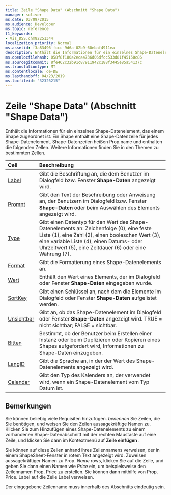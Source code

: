 ```yaml
---
title: Zeile "Shape Data" (Abschnitt "Shape Data")
manager: soliver
ms.date: 03/09/2015
ms.audience: Developer
ms.topic: reference
f1_keywords:
- Vis_DSS.chm82251344
localization_priority: Normal
ms.assetid: f3a83496-fccc-9d6a-02b9-60ebaf4911ea
description: Enthält die Informationen für ein einzelnes Shape-Datenelement, das einem Shape zugeordnet ist. Ein Shape enthält eine Shape-Datenzeile für jedes Shape-Datenelement. Shape-Datenzeilen heißen Prop.name und enthalten die folgenden Zellen. Weitere Informationen finden Sie in den Themen zu bestimmten Zellen.
ms.openlocfilehash: 058f8f180a2eca4736d06dfcc533d81f45150c86
ms.sourcegitcommit: 8fe462c32b91c87911942c188f3445e85a54137c
ms.translationtype: MT
ms.contentlocale: de-DE
ms.lasthandoff: 04/23/2019
ms.locfileid: "32326215"
---
```

# <a name="shape-data-row-shape-data-section"></a>Zeile "Shape Data" (Abschnitt "Shape Data")

Enthält die Informationen für ein einzelnes Shape-Datenelement, das einem Shape zugeordnet ist. Ein Shape enthält eine Shape-Datenzeile für jedes Shape-Datenelement. Shape-Datenzeilen heißen Prop.name und enthalten die folgenden Zellen. Weitere Informationen finden Sie in den Themen zu bestimmten Zellen.
  
|**Cell**|**Beschreibung**|
|:-----|:-----|
|[Label](label-cell-shape-data-section.md) <br/> |Gibt die Beschriftung an, die dem Benutzer im Dialogfeld bzw. Fenster **Shape-Daten** angezeigt wird.  <br/> |
|[Prompt](prompt-cell-shape-data-section.md) <br/> |Gibt den Text der Beschreibung oder Anweisung an, der Benutzern im Dialogfeld bzw. Fenster **Shape-Daten** oder beim Auswählen des Elements angezeigt wird.  <br/> |
|[Type](type-cell-shape-data-section.md) <br/> |Gibt einen Datentyp für den Wert des Shape-Datenelements an: Zeichenfolge (0), eine feste Liste (1), eine Zahl (2), einen booleschen Wert (3), eine variable Liste (4), einen Datums- oder Uhrzeitwert (5), eine Zeitdauer (6) oder eine Währung (7).  <br/> |
|[Format](format-cell-shape-data-section.md) <br/> |Gibt die Formatierung eines Shape-Datenelements an.  <br/> |
|[Wert](value-cell-shape-data-section.md) <br/> |Enthält den Wert eines Elements, der im Dialogfeld oder Fenster **Shape-Daten** eingegeben wurde.  <br/> |
|[SortKey](sortkey-cell-shape-data-section.md) <br/> |Gibt einen Schlüssel an, nach dem die Elemente im Dialogfeld oder Fenster **Shape-Daten** aufgelistet werden.  <br/> |
|[Unsichtbar](invisible-cell-shape-data-section.md) <br/> |Gibt an, ob das Shape-Datenelement im Dialogfeld oder Fenster **Shape-Daten** angezeigt wird. TRUE = nicht sichtbar; FALSE = sichtbar.  <br/> |
|[Bitten](ask-cell-shape-data-section.md) <br/> |Bestimmt, ob der Benutzer beim Erstellen einer Instanz oder beim Duplizieren oder Kopieren eines Shapes aufgefordert wird, Informationen zu Shape-Daten einzugeben.  <br/> |
|[LangID](langid-cell-shape-data-section.md) <br/> |Gibt die Sprache an, in der der Wert des Shape-Datenelements angezeigt wird.  <br/> |
|[Calendar](calendar-cell-miscellaneous-section.md) <br/> |Gibt den Typ des Kalenders an, der verwendet wird, wenn ein Shape-Datenelement vom Typ Datum ist.  <br/> |
   
## <a name="remarks"></a>Bemerkungen

 Sie können beliebig viele Requisiten hinzufügen.  *benennen* Sie Zeilen, die Sie benötigen, und weisen Sie den Zeilen aussagekräftige Namen zu. Klicken Sie zum Hinzufügen eines Shape-Datenelements zu einem vorhandenen Shape-Datenabschnitt mit der rechten Maustaste auf eine Zeile, und klicken Sie dann im Kontextmenü auf **Zeile einfügen** . 
  
Sie können auf diese Zellen anhand ihres Zeilennamens verweisen, der in einem ShapeSheet-Fenster in rotem Text angezeigt wird. Zuweisen aussagekräftiger Namen zu Prop. *Name* rows, klicken Sie auf die Zeile, und geben Sie dann einen Namen wie *Price* ein, um beispielsweise den Zeilennamen Prop. Price zu erstellen. Sie können dann mithilfe von Prop. Price. Label auf die Zelle Label verweisen. 
  
Der eingegebene Zeilenname muss innerhalb des Abschnitts eindeutig sein.
  

